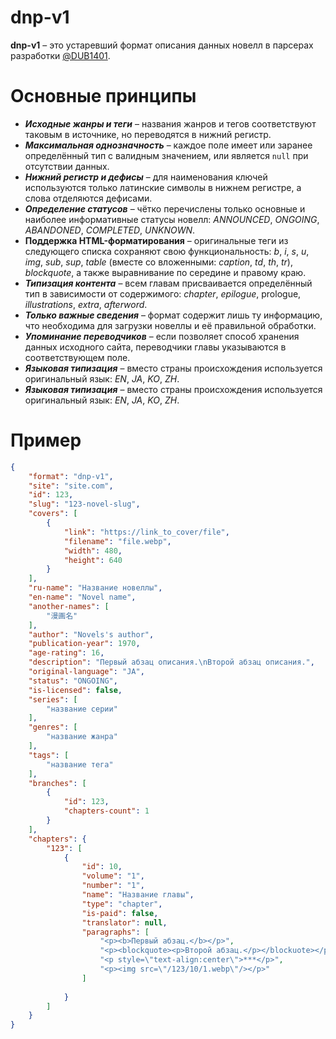 # dnp-v1
**dnp-v1** – это устаревший формат описания данных новелл в парсерах разработки [@DUB1401](https://github.com/DUB1401).

# Основные принципы
* _**Исходные жанры и теги**_ – названия жанров и тегов соответствуют таковым в источнике, но переводятся в нижний регистр.
* _**Максимальная однозначность**_ – каждое поле имеет или заранее определённый тип с валидным значением, или является `null` при отсутствии данных.
* _**Нижний регистр и дефисы**_ – для наименования ключей используются только латинские символы в нижнем регистре, а слова отделяются дефисами.
* _**Определение статусов**_ – чётко перечислены только основные и наиболее информативные статусы новелл: _ANNOUNCED_, _ONGOING_, _ABANDONED_, _COMPLETED_, _UNKNOWN_.
* **Поддержка HTML-форматирования** – оригинальные теги из следующего списка сохраняют свою функциональность: _b_, _i_, _s_, _u_, _img_, _sub_, _sup_, _table_ (вместе со вложенными: _caption_, _td_, _th_, _tr_), _blockquote_, а также выравнивание по середине и правому краю.
* _**Типизация контента**_ – всем главам присваивается определённый тип в зависимости от содержимого: _chapter_, _epilogue_, prologue, _illustrations_, _extra_, _afterword_.
* _**Только важные сведения**_ – формат содержит лишь ту информацию, что необходима для загрузки новеллы и её правильной обработки.
* _**Упоминание переводчиков**_ – если позволяет способ хранения данных исходного сайта, переводчики главы указываются в соответствующем поле.
* _**Языковая типизация**_ – вместо страны происхождения используется оригинальный язык: _EN_, _JA_, _KO_, _ZH_.
* _**Языковая типизация**_ – вместо страны происхождения используется оригинальный язык: _EN_, _JA_, _KO_, _ZH_.

# Пример
```json
{
	"format": "dnp-v1",
	"site": "site.com",
	"id": 123,
	"slug": "123-novel-slug",
	"covers": [
		{
			"link": "https://link_to_cover/file",
			"filename": "file.webp",
			"width": 480,
			"height": 640
		}
	],
	"ru-name": "Название новеллы",
	"en-name": "Novel name",
	"another-names": [
		"漫画名"
	],
	"author": "Novels's author",
	"publication-year": 1970,
	"age-rating": 16,
	"description": "Первый абзац описания.\nВторой абзац описания.",
	"original-language": "JA",
	"status": "ONGOING",
	"is-licensed": false,
	"series": [
		"название серии"
	],
	"genres": [
		"название жанра"
	],
	"tags": [
		"название тега"
	],
	"branches": [
		{
			"id": 123,
			"chapters-count": 1
		}
	],
	"chapters": {
		"123": [
			{
				"id": 10,
				"volume": "1",
				"number": "1",
				"name": "Название главы",
				"type": "chapter",
				"is-paid": false,
				"translator": null,
				"paragraphs": [
					"<p><b>Первый абзац.</b></p>",
					"<p><blockquote><p>Второй абзац.</p></blockuote></p>",
					"<p style=\"text-align:center\">***</p>",
					"<p><img src=\"/123/10/1.webp\"/></p>"
				]
				
			}
		]
	} 
}
```